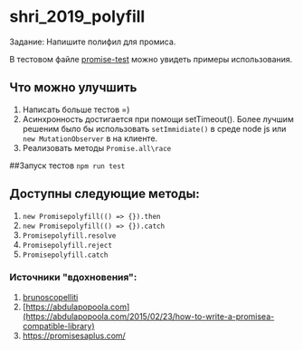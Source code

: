 # shri_2019_polyfill
Задание: Напишите полифил для промиса.

В тестовом файле [promise-test](./test/promise-test.js) можно увидеть примеры использования.

## Что можно улучшить
1. Написать больше тестов =)
2. Асинхронность достигается при помощи setTimeout().
 Более лучшим решеним было бы использовать `setImmidiate()` в среде node js или `new MutationObserver` в на клиенте.
3. Реализовать методы `Promise.all\race`



##Запуск тестов
`npm run test`

## Доступны следующие методы:
1. `new Promisepolyfill(() => {}).then`
2. `new Promisepolyfill(() => {}).catch`
3. `Promisepolyfill.resolve`
4. `Promisepolyfill.reject`
5. `Promisepolyfill.catch`


### Источники "вдохновения":

1. [brunoscopelliti](https://brunoscopelliti.com/lets-write-a-promise-polyfill)
2. [https://abdulapopoola.com](https://abdulapopoola.com/2015/02/23/how-to-write-a-promisea-compatible-library)
3. https://promisesaplus.com/